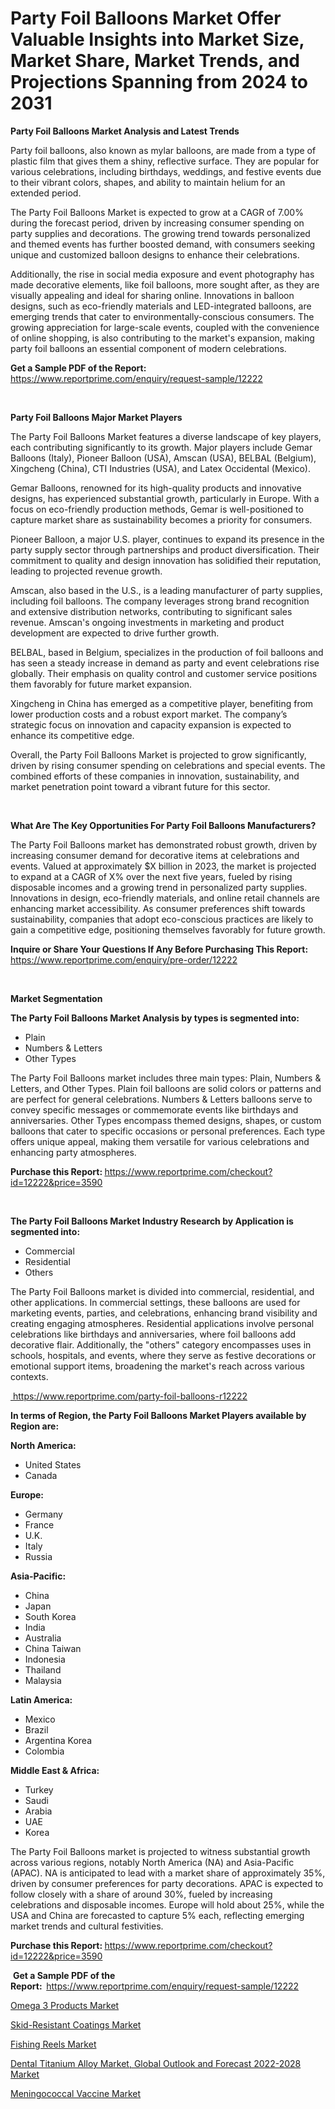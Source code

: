 <p><h1>Party Foil Balloons Market Offer Valuable Insights into Market Size, Market Share, Market Trends, and Projections Spanning from 2024 to 2031</h1></p><p><strong>Party Foil Balloons Market Analysis and Latest Trends</strong></p>
<p><p>Party foil balloons, also known as mylar balloons, are made from a type of plastic film that gives them a shiny, reflective surface. They are popular for various celebrations, including birthdays, weddings, and festive events due to their vibrant colors, shapes, and ability to maintain helium for an extended period. </p><p>The Party Foil Balloons Market is expected to grow at a CAGR of 7.00% during the forecast period, driven by increasing consumer spending on party supplies and decorations. The growing trend towards personalized and themed events has further boosted demand, with consumers seeking unique and customized balloon designs to enhance their celebrations. </p><p>Additionally, the rise in social media exposure and event photography has made decorative elements, like foil balloons, more sought after, as they are visually appealing and ideal for sharing online. Innovations in balloon designs, such as eco-friendly materials and LED-integrated balloons, are emerging trends that cater to environmentally-conscious consumers. The growing appreciation for large-scale events, coupled with the convenience of online shopping, is also contributing to the market's expansion, making party foil balloons an essential component of modern celebrations.</p></p>
<p><strong>Get a Sample PDF of the Report:&nbsp;</strong> <a href="https://www.reportprime.com/enquiry/request-sample/12222">https://www.reportprime.com/enquiry/request-sample/12222</a></p>
<p>&nbsp;</p>
<p><strong>Party Foil Balloons Major Market Players</strong></p>
<p><p>The Party Foil Balloons Market features a diverse landscape of key players, each contributing significantly to its growth. Major players include Gemar Balloons (Italy), Pioneer Balloon (USA), Amscan (USA), BELBAL (Belgium), Xingcheng (China), CTI Industries (USA), and Latex Occidental (Mexico).</p><p>Gemar Balloons, renowned for its high-quality products and innovative designs, has experienced substantial growth, particularly in Europe. With a focus on eco-friendly production methods, Gemar is well-positioned to capture market share as sustainability becomes a priority for consumers.</p><p>Pioneer Balloon, a major U.S. player, continues to expand its presence in the party supply sector through partnerships and product diversification. Their commitment to quality and design innovation has solidified their reputation, leading to projected revenue growth.</p><p>Amscan, also based in the U.S., is a leading manufacturer of party supplies, including foil balloons. The company leverages strong brand recognition and extensive distribution networks, contributing to significant sales revenue. Amscan's ongoing investments in marketing and product development are expected to drive further growth.</p><p>BELBAL, based in Belgium, specializes in the production of foil balloons and has seen a steady increase in demand as party and event celebrations rise globally. Their emphasis on quality control and customer service positions them favorably for future market expansion.</p><p>Xingcheng in China has emerged as a competitive player, benefiting from lower production costs and a robust export market. The company’s strategic focus on innovation and capacity expansion is expected to enhance its competitive edge.</p><p>Overall, the Party Foil Balloons Market is projected to grow significantly, driven by rising consumer spending on celebrations and special events. The combined efforts of these companies in innovation, sustainability, and market penetration point toward a vibrant future for this sector.</p></p>
<p>&nbsp;</p>
<p><strong>What Are The Key Opportunities For Party Foil Balloons Manufacturers?</strong></p>
<p><p>The Party Foil Balloons market has demonstrated robust growth, driven by increasing consumer demand for decorative items at celebrations and events. Valued at approximately $X billion in 2023, the market is projected to expand at a CAGR of X% over the next five years, fueled by rising disposable incomes and a growing trend in personalized party supplies. Innovations in design, eco-friendly materials, and online retail channels are enhancing market accessibility. As consumer preferences shift towards sustainability, companies that adopt eco-conscious practices are likely to gain a competitive edge, positioning themselves favorably for future growth.</p></p>
<p><strong>Inquire or Share Your Questions If Any Before Purchasing This Report:</strong> <a href="https://www.reportprime.com/enquiry/pre-order/12222">https://www.reportprime.com/enquiry/pre-order/12222</a></p>
<p>&nbsp;</p>
<p><strong>Market Segmentation</strong></p>
<p><strong>The Party Foil Balloons Market Analysis by types is segmented into:</strong></p>
<p><ul><li>Plain</li><li>Numbers & Letters</li><li>Other Types</li></ul></p>
<p><p>The Party Foil Balloons market includes three main types: Plain, Numbers & Letters, and Other Types. Plain foil balloons are solid colors or patterns and are perfect for general celebrations. Numbers & Letters balloons serve to convey specific messages or commemorate events like birthdays and anniversaries. Other Types encompass themed designs, shapes, or custom balloons that cater to specific occasions or personal preferences. Each type offers unique appeal, making them versatile for various celebrations and enhancing party atmospheres.</p></p>
<p><strong>Purchase this Report:&nbsp;</strong><a href="https://www.reportprime.com/checkout?id=12222&price=3590">https://www.reportprime.com/checkout?id=12222&price=3590</a></p>
<p>&nbsp;</p>
<p><strong>The Party Foil Balloons Market Industry Research by Application is segmented into:</strong></p>
<p><ul><li>Commercial</li><li>Residential</li><li>Others</li></ul></p>
<p><p>The Party Foil Balloons market is divided into commercial, residential, and other applications. In commercial settings, these balloons are used for marketing events, parties, and celebrations, enhancing brand visibility and creating engaging atmospheres. Residential applications involve personal celebrations like birthdays and anniversaries, where foil balloons add decorative flair. Additionally, the "others" category encompasses uses in schools, hospitals, and events, where they serve as festive decorations or emotional support items, broadening the market's reach across various contexts.</p></p>
<p><a href="https://www.reportprime.com/party-foil-balloons-r12222">&nbsp;https://www.reportprime.com/party-foil-balloons-r12222</a></p>
<p><strong>In terms of Region, the Party Foil Balloons Market Players available by Region are:</strong></p>
<p>
    <p> <strong> North America: </strong>
        <ul>
            <li>United States</li>
            <li>Canada</li>
        </ul>
        </p> 
    <p> <strong> Europe: </strong>
        <ul>
            <li>Germany</li>
            <li>France</li>
            <li>U.K.</li>
            <li>Italy</li>
            <li>Russia</li>
        </ul>
        </p> 
    <p> <strong> Asia-Pacific: </strong>
        <ul>
            <li>China</li>
            <li>Japan</li>
            <li>South Korea</li>
            <li>India</li>
            <li>Australia</li>
            <li>China Taiwan</li>
            <li>Indonesia</li>
            <li>Thailand</li>
            <li>Malaysia</li>
        </ul>
        </p> 
    <p> <strong> Latin America: </strong>
        <ul>
            <li>Mexico</li>
            <li>Brazil</li>
            <li>Argentina Korea</li>
            <li>Colombia</li>
        </ul>
        </p> 
    <p> <strong> Middle East & Africa: </strong>
        <ul>
            <li>Turkey</li>
            <li>Saudi</li>
            <li>Arabia</li>
            <li>UAE</li>
            <li>Korea</li>
        </ul>
    </p>
    </p>
<p><p>The Party Foil Balloons market is projected to witness substantial growth across various regions, notably North America (NA) and Asia-Pacific (APAC). NA is anticipated to lead with a market share of approximately 35%, driven by consumer preferences for party decorations. APAC is expected to follow closely with a share of around 30%, fueled by increasing celebrations and disposable incomes. Europe will hold about 25%, while the USA and China are forecasted to capture 5% each, reflecting emerging market trends and cultural festivities.</p></p>
<p><strong>Purchase this Report: </strong><a href="https://www.reportprime.com/checkout?id=12222&price=3590">https://www.reportprime.com/checkout?id=12222&price=3590</a></p>
<p>&nbsp;<strong>Get a Sample PDF of the Report:&nbsp;&nbsp;</strong><a href="https://www.reportprime.com/enquiry/request-sample/12222">https://www.reportprime.com/enquiry/request-sample/12222</a></p>
<p><strong></strong></p>
<p><p><a href="https://medium.com/@kelleebernier1851/how-will-the-omega-3-products-market-evolve-market-growth-analysis-for-the-year-2024-2031-e5d21eece5f7">Omega 3 Products Market</a></p><p><a href="https://issuu.com/reportprime-2/docs/skid-resistant-coatings-market-size_38aaedf649ea18">Skid-Resistant Coatings Market</a></p><p><a href="https://github.com/bmorecock/Market-Research-Report-List-5/blob/main/fishing-reels-market.md">Fishing Reels Market</a></p><p><a href="https://www.linkedin.com/pulse/dental-titanium-alloy-market-global-outlook-forecast-2022-2028-9jg9f?trackingId=P31Got21SYeT3EwXiRJ9bg%3D%3D">Dental Titanium Alloy Market, Global Outlook and Forecast 2022-2028 Market</a></p><p><a href="https://medium.com/@denisolden565/pioneering-growth-analyzing-global-meningococcal-vaccine-market-dynamics-2024-2031-d305063d4f93">Meningococcal Vaccine Market</a></p></p>